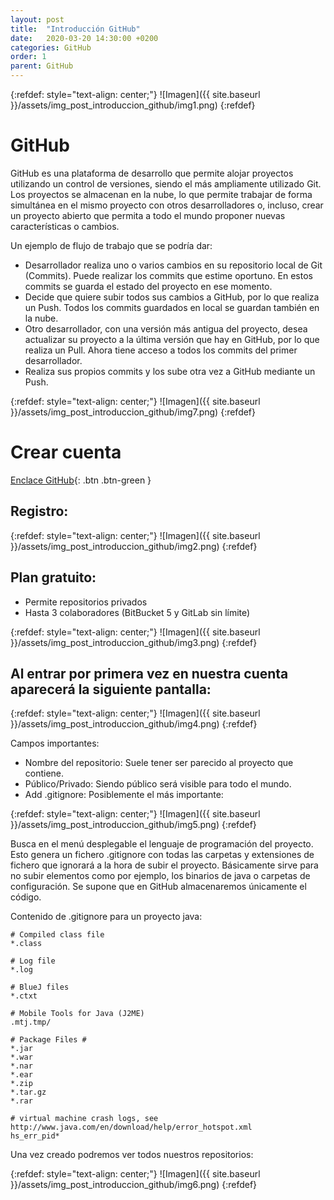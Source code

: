 ```yaml
---
layout: post
title:  "Introducción GitHub"
date:   2020-03-20 14:30:00 +0200
categories: GitHub
order: 1
parent: GitHub
---
```


{:refdef: style="text-align: center;"}
![Imagen]({{ site.baseurl }}/assets/img_post_introduccion_github/img1.png)
{:refdef}

# GitHub

GitHub es una plataforma de desarrollo que permite alojar proyectos utilizando un control de versiones, siendo el más ampliamente utilizado Git. Los proyectos se almacenan en la nube, lo que permite trabajar de forma simultánea en el mismo proyecto con otros desarrolladores o, incluso, crear un proyecto abierto que permita a todo el mundo proponer nuevas características o cambios.

Un ejemplo de flujo de trabajo que se podría dar:

* Desarrollador realiza uno o varios cambios en su repositorio local de Git (Commits). Puede realizar los commits que estime oportuno. En estos commits se guarda el estado del proyecto en ese momento.
* Decide que quiere subir todos sus cambios a GitHub, por lo que realiza un Push. Todos los commits guardados en local se guardan también en la nube.
* Otro desarrollador, con una versión más antigua del proyecto, desea actualizar su proyecto a la última versión que hay en GitHub, por lo que realiza un Pull. Ahora tiene acceso a todos los commits del primer desarrollador.
* Realiza sus propios commits y los sube otra vez a GitHub mediante un Push.

{:refdef: style="text-align: center;"}
![Imagen]({{ site.baseurl }}/assets/img_post_introduccion_github/img7.png)
{:refdef}

# Crear cuenta

[Enclace GitHub](https://github.com/){: .btn .btn-green }

## Registro:

{:refdef: style="text-align: center;"}
![Imagen]({{ site.baseurl }}/assets/img_post_introduccion_github/img2.png)
{:refdef}

## Plan gratuito:
* Permite repositorios privados
* Hasta 3 colaboradores (BitBucket 5 y GitLab sin límite)

{:refdef: style="text-align: center;"}
![Imagen]({{ site.baseurl }}/assets/img_post_introduccion_github/img3.png)
{:refdef}

## Al entrar por primera vez en nuestra cuenta aparecerá la siguiente pantalla:

{:refdef: style="text-align: center;"}
![Imagen]({{ site.baseurl }}/assets/img_post_introduccion_github/img4.png)
{:refdef}

Campos importantes:
* Nombre del repositorio: Suele tener ser parecido al proyecto que contiene.
* Público/Privado: Siendo público será visible para todo el mundo.
* Add .gitignore: Posiblemente el más importante:

{:refdef: style="text-align: center;"}
![Imagen]({{ site.baseurl }}/assets/img_post_introduccion_github/img5.png)
{:refdef}

Busca en el menú desplegable el lenguaje de programación del proyecto. Esto genera un fichero .gitignore con todas las carpetas y extensiones de fichero que ignorará a la hora de subir el proyecto. Básicamente sirve para no subir elementos como por ejemplo, los binarios de java o carpetas de configuración. Se supone que en GitHub almacenaremos únicamente el código.

Contenido de .gitignore para un proyecto java:

```
# Compiled class file
*.class

# Log file
*.log

# BlueJ files
*.ctxt

# Mobile Tools for Java (J2ME)
.mtj.tmp/

# Package Files #
*.jar
*.war
*.nar
*.ear
*.zip
*.tar.gz
*.rar

# virtual machine crash logs, see http://www.java.com/en/download/help/error_hotspot.xml
hs_err_pid*
```

Una vez creado podremos ver todos nuestros repositorios:

{:refdef: style="text-align: center;"}
![Imagen]({{ site.baseurl }}/assets/img_post_introduccion_github/img6.png)
{:refdef}
